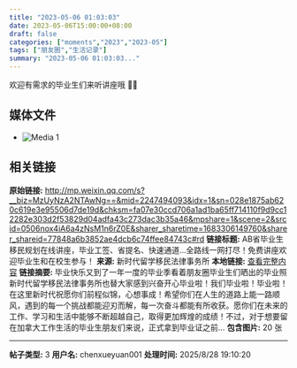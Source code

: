```yaml
---
title: "2023-05-06 01:03:03"
date: 2023-05-06T15:00:00+08:00
draft: false
categories: ["moments","2023","2023-05"]
tags: ["朋友圈","生活记录"]
summary: "2023-05-06 01:03:03..."
---
```


欢迎有需求的毕业生们来听讲座哦 🥰🥰

## 媒体文件

- ![Media 1](/Moments/photos/2023-05-06/202305060103030.jpg)

## 相关链接

**原始链接:** http://mp.weixin.qq.com/s?__biz=MzUyNzA2NTAwNg==&mid=2247494093&idx=1&sn=028e1875ab620c619e3e95506d7de19d&chksm=fa07e30ccd706a1ad1ba65ff714110f9d9cc12282e303d2f53829d04adfa43c273dac3b35a46&mpshare=1&scene=2&srcid=0506nox4iA6a4zNsM1n6rZ0E&sharer_sharetime=1683306149760&sharer_shareid=77848a6b3852ae4dcb6c74ffee84743c#rd
**链接标题:** AB省毕业生移民规划在线讲座，毕业工签、省提名、快速通道…全路线一网打尽！免费讲座欢迎毕业生和在校生参与！
**来源:** 新时代留学移民法律事务所
**本地链接:** [查看完整内容](/link_content/2023/05/2023-05-06-5/link_content/)
**链接摘要:** 毕业快乐又到了一年一度的毕业季看着朋友圈毕业生们晒出的毕业照新时代留学移民法律事务所也替大家感到兴奋开心毕业啦！我们毕业啦！毕业啦！在这里新时代祝愿你们前程似锦，心想事成！希望你们在人生的道路上能一路顺风，遇到的每一个挑战都能迎刃而解，每一次奋斗都能有所收获。愿你们在未来的工作、学习和生活中能够不断超越自己，取得更加辉煌的成绩！不过，对于想要留在加拿大工作生活的毕业生朋友们来说，正式拿到毕业证之前...
**包含图片:** 20 张

---

**帖子类型:** 3
**用户名:** chenxueyuan001
**处理时间:** 2025/8/28 19:10:20